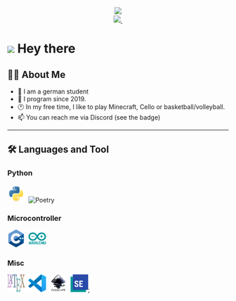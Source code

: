 <div id="header" align="center">
    <img src="https://media.giphy.com/media/s63Jzew1dfO3j6nndV/giphy.gif" width="300"/>
</div>

<div id="badges" align="center">
    <a href="https://discord.com/users/1086514620921040906">
        <img src="https://dcbadge.limes.pink/api/shield/1086514620921040906?style=flat"/>
    </a>
    <a href="https://github.com/HomerusJa/">
        <img src="https://komarev.com/ghpvc/?username=HomerusJa&style=flat&color=blue" alt=""/>
    </a>
</div>

# <img src="https://media.giphy.com/media/hvRJCLFzcasrR4ia7z/giphy.gif" width="30px"/> Hey there

## :man_technologist: About Me

- :school: I am a german student
- :calendar: I program since 2019. 
- :clock1: In my free time, I like to play Minecraft, Cello or basketball/volleyball.
- :mailbox: You can reach me via Discord (see the badge)

---

## :hammer_and_wrench: Languages and Tool

### Python
<div id="Python">
    <img src="https://github.com/devicons/devicon/blob/master/icons/python/python-original.svg" title="Python" alt="Python" width="40" height="40"/>&nbsp;
    <img src="https://avatars.githubusercontent.com/u/48722593" title="Poetry" alt="Poetry" width="40" height="40"/>&nbsp;
</div>

### Microcontroller
<div id="C++/Arduino">
    <img src="https://github.com/devicons/devicon/blob/master/icons/cplusplus/cplusplus-original.svg" title="C++" alt="C++" width="40" height="40"/>&nbsp;
    <img src="https://github.com/devicons/devicon/blob/master/icons/arduino/arduino-original-wordmark.svg" title="Arduino" alt="Arduino" width="40" height="40"/>&nbsp;
</div>

### Misc
<div id="Misc">
    <img src="latexlogo.svg" title="LaTeX" alt="LaTeX" width="40" height="40"/>&nbsp;
    <img src="https://github.com/devicons/devicon/blob/master/icons/vscode/vscode-original.svg" title="VSCode" alt="VSCode" width="40" height="40"/>&nbsp;
    <img src="https://github.com/devicons/devicon/blob/master/icons/inkscape/inkscape-original-wordmark.svg" title="Inkscape" alt="Inkscape" width="40" height="40"/>&nbsp;
    <img src="Siemens Solid Edge.jpg" title="Solid Edge" alt="Solid Edge" width="40" height="40"/>;
</div>
